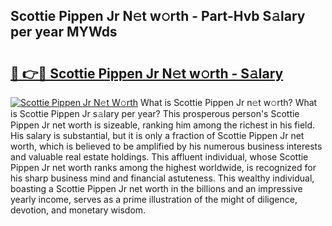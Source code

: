 ## Scottie Pippen Jr N𝚎t w𝚘rth - Part-Hvb S𝚊lary per year MYWds

# <h2><a href="http://gc1mc4.nevu.top/?p=Scottie+Pippen+Jr">🔗 👉🔴 Scottie Pippen Jr N𝚎t w𝚘rth - S𝚊lary</a></h2>

[![Scottie Pippen Jr N𝚎t W𝚘rth](https://i.imgur.com/Oavwk0R.jpeg)](http://gc1mc4.nevu.top/?p=Scottie+Pippen+Jr)
What is Scottie Pippen Jr n𝚎t w𝚘rth? What is Scottie Pippen Jr s𝚊lary per year?
This prosperous person's Scottie Pippen Jr net worth is sizeable, ranking him among the richest in his field. His salary is substantial, but it is only a fraction of Scottie Pippen Jr net worth, which is believed to be amplified by his numerous business interests and valuable real estate holdings. This affluent individual, whose Scottie Pippen Jr net worth ranks among the highest worldwide, is recognized for his sharp business mind and financial astuteness. This wealthy individual, boasting a Scottie Pippen Jr net worth in the billions and an impressive yearly income, serves as a prime illustration of the might of diligence, devotion, and monetary wisdom.
